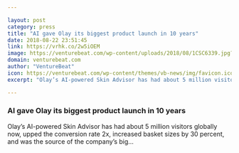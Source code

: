 ```yaml
---

layout: post
category: press
title: "AI gave Olay its biggest product launch in 10 years"
date: 2018-08-22 23:51:45
link: https://vrhk.co/2w5iOEM
image: https://venturebeat.com/wp-content/uploads/2018/08/1CSC6339.jpg?fit=4464%2C2976&strip=all
domain: venturebeat.com
author: "VentureBeat"
icon: https://venturebeat.com/wp-content/themes/vb-news/img/favicon.ico
excerpt: "Olay’s AI-powered Skin Advisor has had about 5 million visitors globally now, upped the conversion rate 2x, increased basket sizes by 30 percent, and was the source of the company’s big…"

---
```


### AI gave Olay its biggest product launch in 10 years

Olay’s AI-powered Skin Advisor has had about 5 million visitors globally now, upped the conversion rate 2x, increased basket sizes by 30 percent, and was the source of the company’s big…